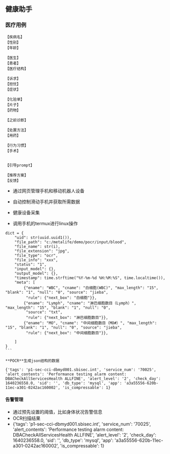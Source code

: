 ## 健康助手

### 医疗用例

```
【疾病名】
【性别】
【年龄】

【医生】
【患者】
【医疗结构】 

【诉求】
【担忧】
【症状】

【化验单】
【片子】
【药物】

【之前诊断】

【处置方法】
【用药】

【行为习惯】
【手术】


【引导prompt】

【推荐方案】
【反馈】
```

- 通过网页管理手机和移动机器人设备

- 自动控制滑动手机并获取所需数据
- 健康设备采集
- 调用手机的termux进行linux操作

````
dict = {
    "uid": str(uuid.uuid1()),
    "file_path": "c:/metalife/demo/pocr/input/blood",
    "file_name": str(i),
    "file_extension": "jpg",
    "file_type": "ocr",
    "file_info": "xxx",
    "status": "1",
    "input_model": {},
    "output_model": {},
    "timestamp": time.strftime("%Y-%m-%d %H:%M:%S", time.localtime()),
    "meta": [
        {"ename": "WBC", "cname": "白细胞(WBC)", "max_length": "15", "blank": "1", "null": "0", "source": "jieba",
         "rule": {"next_box": "白细胞"}},
        {"ename": "Lymph", "cname": "淋巴细胞数目（Lymph）", "max_length": "15", "blank": "1", "null": "0",
         "source": "txt",
         "rule": {"next_box": "淋巴细胞数目"}},
        {"ename": "MO", "cname": "中间细胞数目（MO#）", "max_length": "15", "blank": "1", "null": "0", "source": "jieba",
         "rule": {"next_box": "中间细胞数目"}},

    ]
}
```

**POCR**生成json结构的数据

{'tags': 'p1-sec-cci-dbmyd001.sbisec.int', 'service_num': '70025', 'alert_contents': 'Performance testing alarm content: DBACheckAllServicesHealth ALLFINE', 'alert_level': '2', 'check_day': 1640236558.0, 'sid': '', 'db_type': 'mysql', 'app': 'a3a55556-620b-11ec-a301-0242ac160002', 'is_compressable': 1}
````





#### 告警管理

- 通过预先设置的阈值，比如身体状况告警信息
- OCR扫描结果
- {'tags': 'p1-sec-cci-dbmyd001.sbisec.int', 'service_num': '70025', 'alert_contents': 'Performance testing alarm content: DBACheckAllServicesHealth ALLFINE', 'alert_level': '2', 'check_day': 1640236558.0, 'sid': '', 'db_type': 'mysql', 'app': 'a3a55556-620b-11ec-a301-0242ac160002', 'is_compressable': 1}





